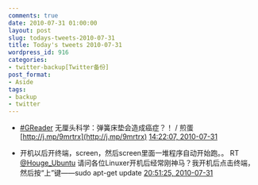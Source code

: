 ```yaml
---
comments: true
date: 2010-07-31 01:00:00
layout: post
slug: todays-tweets-2010-07-31
title: Today's tweets 2010-07-31
wordpress_id: 916
categories:
- twitter-backup[Twitter备份]
post_format:
- Aside
tags:
- backup
- twitter
---
```





  * [#GReader](http://search.twitter.com/search?q=%23GReader) 无厘头科学：弹簧床垫会造成癌症？！ / 煎蛋 [http://j.mp/9mrtrx](http://j.mp/9mrtrx) [14:22:07, 2010-07-31](http://twitter.com/gfrog/statuses/19972916465)





  * 开机以后开终端，screen，然后screen里面一堆程序自动开始跑。。 RT [@Houge_Ubuntu](http://twitter.com/Houge_Ubuntu) 请问各位Linuxer开机后经常刚神马？我开机后点击终端，然后按“上”键——sudo apt-get update [20:51:25, 2010-07-31](http://twitter.com/gfrog/statuses/19989304322)




